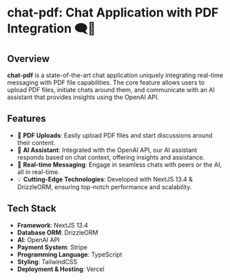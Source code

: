 # chat-pdf: Chat Application with PDF Integration 🗨️📄

## Overview

**chat-pdf** is a state-of-the-art chat application uniquely integrating real-time messaging with PDF file capabilities. The core feature allows users to upload PDF files, initiate chats around them, and communicate with an AI assistant that provides insights using the OpenAI API.


## Features

- 📁 **PDF Uploads**: Easily upload PDF files and start discussions around their content.
- 🤖 **AI Assistant**: Integrated with the OpenAI API, our AI assistant responds based on chat context, offering insights and assistance.
- 💬 **Real-time Messaging**: Engage in seamless chats with peers or the AI, all in real-time.
- 💡 **Cutting-Edge Technologies**: Developed with NextJS 13.4 & DrizzleORM, ensuring top-notch performance and scalability.

## Tech Stack

- **Framework**: NextJS 13.4
- **Database ORM**: DrizzleORM
- **AI**: OpenAI API
- **Payment System**: Stripe
- **Programming Language**: TypeScript
- **Styling**: TailwindCSS
- **Deployment & Hosting**: Vercel

